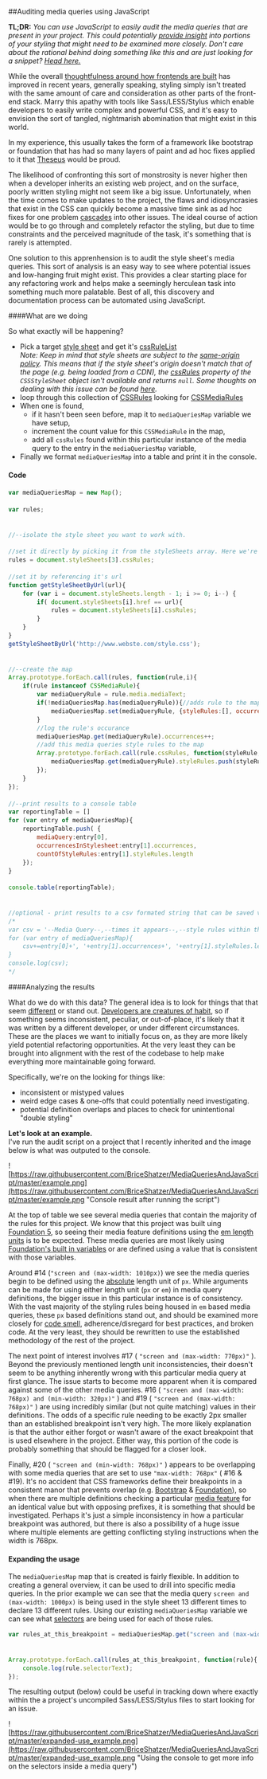 ##Auditing media queries using JavaScript

**TL;DR:** *You can use JavaScript to easily audit the media queries that are present in your project. This could potentially [provide insight](#analyzing-the-results) into portions of your styling that might need to be examined more closely. Don't care about the rational behind doing something like this and are just looking for a snippet? [Head here.](#code)*


While the overall [thoughtfulness around how frontends are built](http://shop.oreilly.com/product/0636920040156.do) has improved in recent years,
generally speaking, styling simply isn't treated with the same amount of care and consideration as other parts of the front-end stack. Marry this apathy with tools like Sass/LESS/Stylus which enable developers to easily write complex and powerful CSS, and it's easy to envision the sort of tangled, nightmarish abomination that might exist in this world. 

In my experience, this usually takes the form of a framework like bootstrap or foundation that has had so many layers of paint and ad hoc fixes applied to it that [Theseus](https://en.wikipedia.org/wiki/Ship_of_Theseus) would be proud. 

The likelihood of confronting this sort of monstrosity is never higher then when a developer inherits an existing web project, and on the surface, poorly written styling might not seem like a big issue.  Unfortunately, when the time comes to make updates to the project, the flaws and idiosyncrasies that exist in the CSS can quickly become a massive time sink as ad hoc fixes for one problem [cascades](https://youtu.be/ja0jS_toKxk) into other issues. The ideal course of action would be to go through and completely refactor the styling, but due to time constraints and the perceived magnitude of the task, it's something that is rarely is attempted. 

One solution to this apprenhension is to audit the style sheet's media queries. This sort of analysis is an easy way to see where potential issues and low-hanging fruit might exist. This provides a clear starting place for any refactoring work and helps make a seemingly herculean task into something much more palatable. Best of all, this discovery and documentation process can be automated using JavaScript. 

####What are we doing

So what exactly will be happening?

- Pick a target [style sheet](https://developer.mozilla.org/en-US/docs/Web/API/Document/styleSheets) and get it's [cssRuleList](https://developer.mozilla.org/en-US/docs/Web/API/CSSRuleList)  
_Note: Keep in mind that style sheets are subject to the [same-origin policy](https://developer.mozilla.org/en-US/docs/Web/Security/Same-origin_policy). This means that if the style sheet's origin doesn't match that of the page (e.g. being loaded from a CDN), the [cssRules](https://developer.mozilla.org/en-US/docs/Web/API/CSSStyleSheet#cssRules) property of the `CSSStyleSheet` object isn't available and returns `null`. Some thoughts on dealing with this issue can be found [here](http://stackoverflow.com/questions/3211536/accessing-cross-domain-style-sheet-with-cssrules)._
- loop through this collection of [CSSRules](https://developer.mozilla.org/en-US/docs/Web/API/CSSRule) looking for [CSSMediaRules](https://developer.mozilla.org/en-US/docs/Web/API/CSSMediaRule)
- When one is found,
  - if it hasn't been seen before, map it to `mediaQueriesMap` variable we have setup,
  - increment the count value for this `CSSMediaRule` in the map,
  - add all `cssRules` found within this particular instance of the media query to the entry in the `mediaQueriesMap` variable,
- Finally we format `mediaQueriesMap` into a table and print it in the console.


#### Code

```javascript
var mediaQueriesMap = new Map();

var rules;


//--isolate the style sheet you want to work with. 

//set it directly by picking it from the styleSheets array. Here we're using the sheet at index 3.
rules = document.styleSheets[3].cssRules;

//set it by referencing it's url
function getStyleSheetByUrl(url){
    for (var i = document.styleSheets.length - 1; i >= 0; i--) {
        if( document.styleSheets[i].href == url){
            rules = document.styleSheets[i].cssRules;
        }
    }
}
getStyleSheetByUrl('http://www.webste.com/style.css');


//--create the map 
Array.prototype.forEach.call(rules, function(rule,i){
    if(rule instanceof CSSMediaRule){
        var mediaQueryRule = rule.media.mediaText;
        if(!mediaQueriesMap.has(mediaQueryRule)){//adds rule to the map if missing
            mediaQueriesMap.set(mediaQueryRule, {styleRules:[], occurrences:0});
        }
        //log the rule's occurance
        mediaQueriesMap.get(mediaQueryRule).occurrences++;
        //add this media queries style rules to the map
        Array.prototype.forEach.call(rule.cssRules, function(styleRule,i){        
            mediaQueriesMap.get(mediaQueryRule).styleRules.push(styleRule);        
        });
    }
});

//--print results to a console table 
var reportingTable = []
for (var entry of mediaQueriesMap){
    reportingTable.push( {
        mediaQuery:entry[0], 
        occurrencesInStylesheet:entry[1].occurrences,
        countOfStyleRules:entry[1].styleRules.length
    });
}

console.table(reportingTable);


//optional - print results to a csv formated string that can be saved via a text editor
/*
var csv = '--Media Query--,--times it appears--,--style rules within this media rule--\n';
for (var entry of mediaQueriesMap){ 
    csv+=entry[0]+', '+entry[1].occurrences+', '+entry[1].styleRules.length+'\n'
}
console.log(csv);
*/
```


####Analyzing the results

What do we do with this data? The general idea is to look for things that that seem [different](https://youtu.be/ueZ6tvqhk8U?t=20s) or stand out. [Developers are creatures of habit](https://www.safaribooksonline.com/a/the-software-craftsman/70409/), so if something seems inconsistent, peculiar, or out-of-place, it's likely that it was written by a different developer, or under different circumstances. These are the places we want to initially focus on, as they are more likely yield potential refactoring opportunities. At the very least they can be brought into alignment with the rest of the codebase to help make everything more maintainable going forward.

Specifically, we're on the looking for things like:

- inconsistent or mistyped values
- weird edge cases & one-offs that could potentially need investigating.
- potential definition overlaps and places to check for unintentional "double styling"


**Let's look at an example.**  
I've run the audit script on a project that I recently inherited and the image below is what was outputed to the console.  

![https://raw.githubusercontent.com/BriceShatzer/MediaQueriesAndJavaScript/master/example.png](https://raw.githubusercontent.com/BriceShatzer/MediaQueriesAndJavaScript/master/example.png "Console result after running the script")


At the top of table we see several media queries that contain the majority of the rules for this project. We know that this project was built uing [Foundation 5](http://foundation.zurb.com/sites/docs/v/5.5.3/), so seeing their media feature definitions using the [em length units](https://developer.mozilla.org/en-US/docs/Web/CSS/length#em) is to be expected. These media queries are most likely using [Foundation's built in variables](http://foundation.zurb.com/sites/docs/v/5.5.3/media-queries.html) or are defined using a value that is consistent with those variables.

Around #14 (`"screen and (max-width: 1010px)`) we see the media queries begin to be defined using the [absolute](https://developer.mozilla.org/en-US/docs/Web/CSS/length#Absolute_length_units) length unit of `px`. While arguments can be made for using either length unit (`px` or `em`) in media query definitions, the bigger issue in this particular instance is of consistency. With the vast majority of the styling rules being housed in `em` based media queries, these `px` based definitions stand out, and should be examined more closely for [code smell](http://csswizardry.com/2012/11/code-smells-in-css/), adherence/disregard for best practices, and broken code. At the very least, they should be rewritten to use the established methodology of the rest of the project. 

The next point of interest involves #17 ( `"screen and (max-width: 770px)"` ). 
Beyond the previously mentioned length unit inconsistencies, their doesn't seem to be anything inherently wrong with this particular media query at first glance. The issue starts to become more apparent when it is compared against some of the other media queries. #16 ( `"screen and (max-width: 768px) and (min-width: 320px)"` ) and #19 ( `"screen and (max-width: 768px)"` ) are using incredibly similar (but not quite matching) values in their definitions.
The odds of a specific rule needing to be exactly 2px smaller than an established breakpoint isn't very high. 
The more likely explanation is that the author either forgot or wasn't aware of the exact breakpoint that is used elsewhere in the project. Either way, this portion of the code is probably something that should be flagged for a closer look. 

Finally, #20 ( `"screen and (min-width: 768px)"` ) appears to be overlapping with some media queries that are set to use `"max-width: 768px"` ( #16 & #19).
It's no accident that CSS frameworks define their breakpoints in a consistent manor that prevents overlap (e.g. [Bootstrap](https://github.com/twbs/bootstrap/blob/master/less/variables.less#L314) & [Foundation](http://foundation.zurb.com/sites/docs/media-queries.html#copy-btn-0)), so when there are multiple definitions checking a particular [media feature](https://developer.mozilla.org/en-US/docs/Web/CSS/Media_Queries/Using_media_queries#Media_features) for an identical value but with opposing prefixes, it is something that should be investigated. Perhaps it's just a simple inconsistency in how a particular breakpoint was authored, but there is also a possibility of a huge issue where multiple elements are getting conflicting styling instructions when the width is 768px. 



#### Expanding the usage



The `mediaQueriesMap` map that is created is fairly flexible. In addition to creating a general overview, it can be used to drill into specific media queries.
In the prior example we can see that the media query `screen and (max-width: 1000px)` is being used in the style sheet 13 different times to declare 13 different rules. Using our existing `mediaQueriesMap` variable we can see what [selectors](https://developer.mozilla.org/en-US/docs/Web/API/CSSStyleRule#selectorText) are being used for each of those rules.
```javascript
var rules_at_this_breakpoint = mediaQueriesMap.get("screen and (max-width: 1000px)").styleRules


Array.prototype.forEach.call(rules_at_this_breakpoint, function(rule){
    console.log(rule.selectorText);
});
```

The resulting output (below) could be useful in tracking down where exactly within the a project's uncompiled Sass/LESS/Stylus files to start looking for an issue.  

![https://raw.githubusercontent.com/BriceShatzer/MediaQueriesAndJavaScript/master/expanded-use_example.png](https://raw.githubusercontent.com/BriceShatzer/MediaQueriesAndJavaScript/master/expanded-use_example.png "Using the console to get more info on the selectors inside a media query")



















